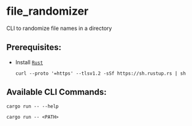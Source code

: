 # file_randomizer
CLI to randomize file names in a directory


## Prerequisites:
- Install [`Rust`](https://www.rust-lang.org/tools/install)
   ```
   curl --proto '=https' --tlsv1.2 -sSf https://sh.rustup.rs | sh
   ```


## Available CLI Commands:
```
cargo run -- --help
```

```
cargo run -- <PATH>
```
